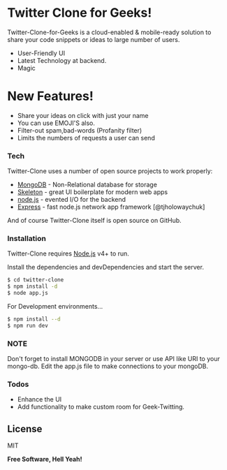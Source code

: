 # Twitter Clone for Geeks!

Twitter-Clone-for-Geeks is a cloud-enabled & mobile-ready solution to share your code snippets or ideas to large number of users.

  - User-Friendly UI
  - Latest Technology at backend.
  - Magic

# New Features!

  - Share your ideas on click with just your name
  - You can use EMOJI'S also.
  - Filter-out spam,bad-words (Profanity filter)
  - Limits the numbers of requests a user can send

### Tech

Twitter-Clone uses a number of open source projects to work properly:

* [MongoDB] - Non-Relational database for storage
* [Skeleton] - great UI boilerplate for modern web apps
* [node.js] - evented I/O for the backend
* [Express] - fast node.js network app framework [@tjholowaychuk]

And of course Twitter-Clone itself is open source on GitHub.

### Installation

Twitter-Clone requires [Node.js](https://nodejs.org/) v4+ to run.

Install the dependencies and devDependencies and start the server.

```sh
$ cd twitter-clone
$ npm install -d
$ node app.js
```

For Development environments...

```sh
$ npm install --d
$ npm run dev
```

### NOTE
Don't forget to install MONGODB in your server or use API like URI to your mongo-db.
Edit the app.js file to make connections to your mongoDB.

### Todos

 - Enhance the UI
 - Add functionality to make custom room for Geek-Twitting.

License
----

MIT


**Free Software, Hell Yeah!**

[//]: # (These are reference links used in the body of this note and get stripped out when the markdown processor does its job. There is no need to format nicely because it shouldn't be seen. Thanks SO - http://stackoverflow.com/questions/4823468/store-comments-in-markdown-syntax)


   [git-repo-url]: <https://github.com/joemccann/dillinger.git>
   [MongoDB]: <https://www.mongodb.com/>
   [Skeleton]: <http://getskeleton.com/>
   [node.js]: <http://nodejs.org>
   [express]: <http://expressjs.com>


